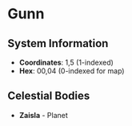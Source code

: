 # Gunn

## System Information
- **Coordinates**: 1,5 (1-indexed)
- **Hex**: 00,04 (0-indexed for map)

## Celestial Bodies
- **Zaisla** - Planet
